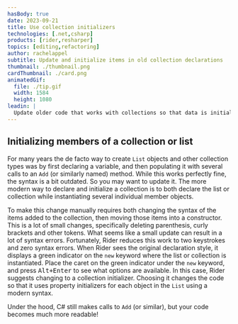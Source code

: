 ```yaml
---
hasBody: true
date: 2023-09-21
title: Use collection initializers
technologies: [.net,csharp]
products: [rider,resharper]
topics: [editing,refactoring]
author: rachelappel
subtitle: Update and initialize items in old collection declarations 
thumbnail: ./thumbnail.png
cardThumbnail: ./card.png
animatedGif:
  file: ./tip.gif
  width: 1584
  height: 1080
leadin: |  
  Update older code that works with collections so that data is initialized immediately rather than using more code than is necessary.
---
```


## Initializing members of a collection or list

For many years the de facto way to create `List` objects and other collection types was by first declaring a variable, and then populating it with several calls to an `Add` (or similarly named) method.
While this works perfectly fine, the syntax is a bit outdated. So you may want to update it. The more modern way to declare and initialize a collection is to both declare the list or collection while instantiating several individual member objects.  

To make this change manually requires both changing the syntax of the items added to the collection, then moving those items into a constructor. This is a lot of small changes, specifically deleting parenthesis, curly brackets and other tokens. What seems like a small update can result in a lot of syntax errors.
Fortunately, Rider reduces this work to two keystrokes and zero syntax errors. When Rider sees the original declaration style, it displays a green indicator on the `new` keyword where the list or collection is instantiated.
Place the caret on the green indicator under the `new` keyword, and press <kbd>Alt+Enter</kbd> to see what options are available. In this case, Rider suggests changing to a collection initializer.
Choosing it changes the code so that it uses property initializers for each object in the `List` using a modern syntax.

Under the hood, C# still makes calls to `Add` (or similar), but your code becomes much more readable!